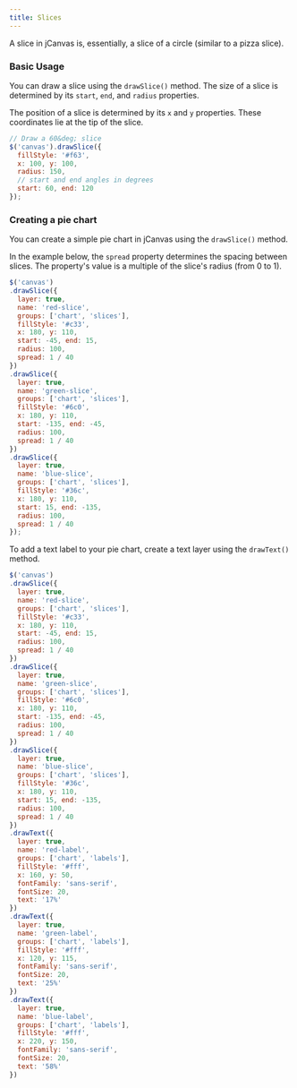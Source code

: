 ```yaml
---
title: Slices
---
```


A slice in jCanvas is, essentially, a slice of a circle (similar to a pizza slice).

### Basic Usage

You can draw a slice using the `drawSlice()` method. The size of a slice is determined by its `start`, `end`, and `radius` properties.

The position of a slice is determined by its `x` and `y` properties. These coordinates lie at the tip of the slice.

```javascript
// Draw a 60&deg; slice
$('canvas').drawSlice({
  fillStyle: '#f63',
  x: 100, y: 100,
  radius: 150,
  // start and end angles in degrees
  start: 60, end: 120
});
```

### Creating a pie chart

You can create a simple pie chart in jCanvas using the `drawSlice()` method.

In the example below, the `spread` property determines the spacing between slices. The property's value is a multiple of the slice's radius (from 0 to 1).

```javascript
$('canvas')
.drawSlice({
  layer: true,
  name: 'red-slice',
  groups: ['chart', 'slices'],
  fillStyle: '#c33',
  x: 180, y: 110,
  start: -45, end: 15,
  radius: 100,
  spread: 1 / 40
})
.drawSlice({
  layer: true,
  name: 'green-slice',
  groups: ['chart', 'slices'],
  fillStyle: '#6c0',
  x: 180, y: 110,
  start: -135, end: -45,
  radius: 100,
  spread: 1 / 40
})
.drawSlice({
  layer: true,
  name: 'blue-slice',
  groups: ['chart', 'slices'],
  fillStyle: '#36c',
  x: 180, y: 110,
  start: 15, end: -135,
  radius: 100,
  spread: 1 / 40
});
```

To add a text label to your pie chart, create a text layer using the `drawText()` method.

```javascript
$('canvas')
.drawSlice({
  layer: true,
  name: 'red-slice',
  groups: ['chart', 'slices'],
  fillStyle: '#c33',
  x: 180, y: 110,
  start: -45, end: 15,
  radius: 100,
  spread: 1 / 40
})
.drawSlice({
  layer: true,
  name: 'green-slice',
  groups: ['chart', 'slices'],
  fillStyle: '#6c0',
  x: 180, y: 110,
  start: -135, end: -45,
  radius: 100,
  spread: 1 / 40
})
.drawSlice({
  layer: true,
  name: 'blue-slice',
  groups: ['chart', 'slices'],
  fillStyle: '#36c',
  x: 180, y: 110,
  start: 15, end: -135,
  radius: 100,
  spread: 1 / 40
})
.drawText({
  layer: true,
  name: 'red-label',
  groups: ['chart', 'labels'],
  fillStyle: '#fff',
  x: 160, y: 50,
  fontFamily: 'sans-serif',
  fontSize: 20,
  text: '17%'
})
.drawText({
  layer: true,
  name: 'green-label',
  groups: ['chart', 'labels'],
  fillStyle: '#fff',
  x: 120, y: 115,
  fontFamily: 'sans-serif',
  fontSize: 20,
  text: '25%'
})
.drawText({
  layer: true,
  name: 'blue-label',
  groups: ['chart', 'labels'],
  fillStyle: '#fff',
  x: 220, y: 150,
  fontFamily: 'sans-serif',
  fontSize: 20,
  text: '58%'
})
```
